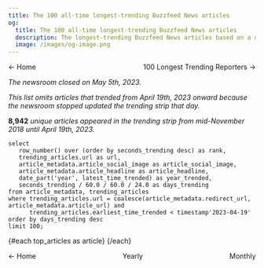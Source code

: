 ```yaml
---
title: The 100 all-time longest-trending Buzzfeed News articles
og:
  title: The 100 all-time longest-trending Buzzfeed News articles
  description: The longest-trending Buzzfeed News articles based on a dataset of snapshots taken of the home page's "Trending" strip every 5 minutes from Nov 2018 until May 5th, when the newsroom shut down.
  image: /images/og-image.png
---
```


<script>
  import ArticleRow from '$lib/ArticleRow.svelte';
</script>

<style>
    .same-line {
        display: flex;
        flex-direction: row;
        justify-content: space-between;
    }
</style>

<span class="same-line">
  <BigLink href="/">← Home</BigLink>
  <BigLink href="/100-longest-trending-reporters"> 100 Longest Trending Reporters →</BigLink>
</span>

*The newsroom closed on May 5th, 2023.*

*This list omits articles that trended from April 19th, 2023 onward because the newsroom stopped updated the trending strip that day.*

**8,942** *unique articles appeared in the trending strip from mid-November 2018 until April 19th, 2023.*

``` top_articles
select
   row_number() over (order by seconds_trending desc) as rank,
   trending_articles.url as url,
   article_metadata.article_social_image as article_social_image,
   article_metadata.article_headline as article_headline,
   date_part('year', latest_time_trended) as year_trended,
   seconds_trending / 60.0 / 60.0 / 24.0 as days_trending
from article_metadata, trending_articles
where trending_articles.url = coalesce(article_metadata.redirect_url, article_metadata.article_url) and
      trending_articles.earliest_time_trended < timestamp'2023-04-19'
order by days_trending desc
limit 100;
```

{#each top_articles as article}
<ArticleRow
  rank={article.rank}
  image_url={article.article_social_image}
  days_trending={article.days_trending}
  headline={article.article_headline}
  article_url={article.url}
  when={article.year_trended}
/>
{/each}

<span class="same-line">
  <BigLink href="/">← Home</BigLink>
  <BigLink href="/yearly">Yearly</BigLink>
  <BigLink href="/monthly">Monthly</BigLink>
</span>
